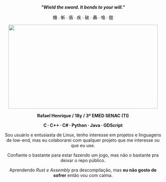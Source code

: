 <p align="center"><b><i>"Wield the sword. It bends to your will."</b></i></p>
<p align="center">機 ∙ 斬 ∙ 盾 ∙ 疾 ∙ 破 ∙ 轟 ∙ 喰 ∙ 鎧</p>
<p align="center"><img src="https://github.com/monadoenchant/monadoenchant/assets/89185603/29a03f51-1b97-4ff9-91c7-26df54322012" width="480" height="270"/></p>
<p align="center"><b>Rafael Henrique / 18y / 3º EMED SENAC (TI)</b></p>
<p align="center"><b>C ∙ C++ ∙ C# ∙ Python ∙ Java ∙ GDScript</b></p>
<p align="center">Sou usuário e entusiasta de Linux, tenho interesse em projetos e linguagens de low-end, mas eu colaborarei com qualquer projeto que me interesse ou que eu use.</p>
<p align="center">Confiante o bastante para estar fazendo um jogo, mas não o bastante pra deixar o repo público.</p>
<p align="center">Aprendendo <i>Rust e Assembly</i> pra descompilação, mas <b>eu não gosto de sofrer</b> então vou com calma. 
